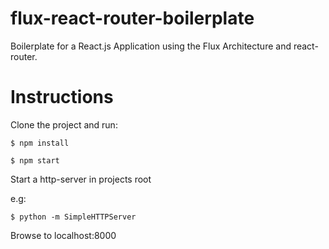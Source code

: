 flux-react-router-boilerplate
=============================

Boilerplate for a React.js Application using the Flux Architecture and react-router.

Instructions
=============================

Clone the project and run:

`$ npm install`

`$ npm start`

Start a http-server in projects root

e.g:

`$ python -m SimpleHTTPServer`

Browse to localhost:8000